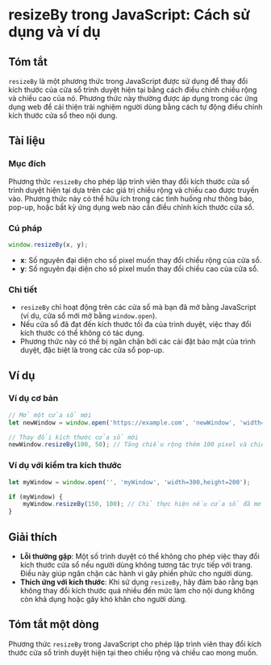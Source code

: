<!--
Meta Description: # resizeBy trong JavaScript: Cách sử dụng và ví dụ ## Tóm tắt `resizeBy` là một phương thức trong JavaScript được sử dụng để thay đổi kích thước của c...
Meta Keywords: cửa, kích, thước, chiều, resizeby
-->

# resizeBy trong JavaScript: Cách sử dụng và ví dụ

## Tóm tắt
`resizeBy` là một phương thức trong JavaScript được sử dụng để thay đổi kích thước của cửa sổ trình duyệt hiện tại bằng cách điều chỉnh chiều rộng và chiều cao của nó. Phương thức này thường được áp dụng trong các ứng dụng web để cải thiện trải nghiệm người dùng bằng cách tự động điều chỉnh kích thước cửa sổ theo nội dung.

## Tài liệu
### Mục đích
Phương thức `resizeBy` cho phép lập trình viên thay đổi kích thước cửa sổ trình duyệt hiện tại dựa trên các giá trị chiều rộng và chiều cao được truyền vào. Phương thức này có thể hữu ích trong các tình huống như thông báo, pop-up, hoặc bất kỳ ứng dụng web nào cần điều chỉnh kích thước cửa sổ.

### Cú pháp
```javascript
window.resizeBy(x, y);
```
- **x**: Số nguyên đại diện cho số pixel muốn thay đổi chiều rộng của cửa sổ.
- **y**: Số nguyên đại diện cho số pixel muốn thay đổi chiều cao của cửa sổ.

### Chi tiết
- `resizeBy` chỉ hoạt động trên các cửa sổ mà bạn đã mở bằng JavaScript (ví dụ, cửa sổ mới mở bằng `window.open`).
- Nếu cửa sổ đã đạt đến kích thước tối đa của trình duyệt, việc thay đổi kích thước có thể không có tác dụng.
- Phương thức này có thể bị ngăn chặn bởi các cài đặt bảo mật của trình duyệt, đặc biệt là trong các cửa sổ pop-up.

## Ví dụ
### Ví dụ cơ bản
```javascript
// Mở một cửa sổ mới
let newWindow = window.open('https://example.com', 'newWindow', 'width=400,height=300');

// Thay đổi kích thước cửa sổ mới
newWindow.resizeBy(100, 50); // Tăng chiều rộng thêm 100 pixel và chiều cao thêm 50 pixel
```

### Ví dụ với kiểm tra kích thước
```javascript
let myWindow = window.open('', 'myWindow', 'width=300,height=200');

if (myWindow) {
    myWindow.resizeBy(150, 100); // Chỉ thực hiện nếu cửa sổ đã mở
}
```

## Giải thích
- **Lỗi thường gặp**: Một số trình duyệt có thể không cho phép việc thay đổi kích thước cửa sổ nếu người dùng không tương tác trực tiếp với trang. Điều này giúp ngăn chặn các hành vi gây phiền phức cho người dùng.
- **Thích ứng với kích thước**: Khi sử dụng `resizeBy`, hãy đảm bảo rằng bạn không thay đổi kích thước quá nhiều đến mức làm cho nội dung không còn khả dụng hoặc gây khó khăn cho người dùng.

## Tóm tắt một dòng
Phương thức `resizeBy` trong JavaScript cho phép lập trình viên thay đổi kích thước cửa sổ trình duyệt hiện tại theo chiều rộng và chiều cao mong muốn.